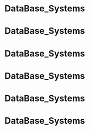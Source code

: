 # DataBase_Systems
# DataBase_Systems
# DataBase_Systems
# DataBase_Systems
# DataBase_Systems
# DataBase_Systems
